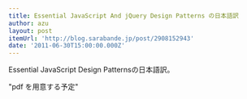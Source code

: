 ```yaml
---
title: Essential JavaScript And jQuery Design Patterns の日本語訳
author: azu
layout: post
itemUrl: 'http://blog.sarabande.jp/post/2908152943'
date: '2011-06-30T15:00:00.000Z'
---
```

Essential JavaScript Design Patternsの日本語訳。

"pdf を用意する予定"
